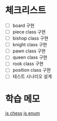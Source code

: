 # 체크리스트
- [ ] board 구현
- [ ] piece class 구현
- [ ] bishop class 구현
- [ ] knight class 구현
- [ ] pawn class 구현
- [ ] queen class 구현
- [ ] rook class 구현
- [ ] position class 구현
- [ ] 테스트 시나리오 설계

# 학습 메모 

[js chess](https://www.geeksforgeeks.org/design-a-chess-game/)
[js enum](https://sewonzzang.tistory.com/28)
